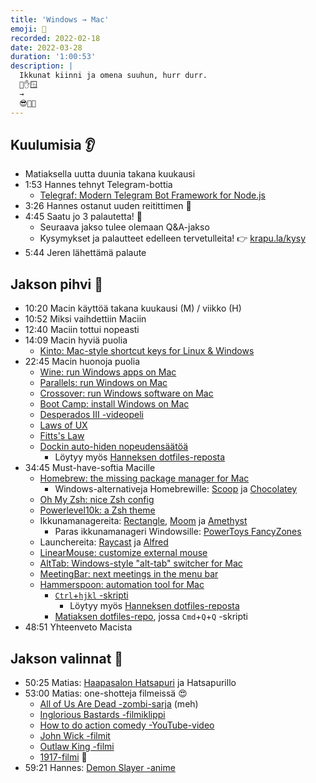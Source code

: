 ```yaml
---
title: 'Windows → Mac'
emoji: 🍎
recorded: 2022-02-18
date: 2022-03-28
duration: '1:00:53'
description: |
  Ikkunat kiinni ja omena suuhun, hurr durr.
  😤✋🪟
  →
  😎🤙🍎
---
```


## Kuulumisia 👂

- Matiaksella uutta duunia takana kuukausi
- 1:53 Hannes tehnyt Telegram-bottia
  - [Telegraf: Modern Telegram Bot Framework for Node.js][telegraf]
- 3:26 Hannes ostanut uuden reitittimen 🚀
- 4:45 Saatu jo 3 palautetta! 🤙
  - Seuraava jakso tulee olemaan Q&A-jakso
  - Kysymykset ja palautteet edelleen tervetulleita! 👉 [krapu.la/kysy][kysy]
- 5:44 Jeren lähettämä palaute

## Jakson pihvi 🥩

- 10:20 Macin käyttöä takana kuukausi (M) / viikko (H)
- 10:52 Miksi vaihdettiin Maciin
- 12:40 Maciin tottui nopeasti
- 14:09 Macin hyviä puolia
  - [Kinto: Mac-style shortcut keys for Linux & Windows][kinto]
- 22:45 Macin huonoja puolia
  - [Wine: run Windows apps on Mac][wine]
  - [Parallels: run Windows on Mac][parallels]
  - [Crossover: run Windows software on Mac][crossover]
  - [Boot Camp: install Windows on Mac][boot-camp]
  - [Desperados III -videopeli][desperados]
  - [Laws of UX][laws-of-ux]
  - [Fitts's Law][fitts]
  - [Dockin auto-hiden nopeudensäätöä][dock-auto-hide]
    - Löytyy myös [Hanneksen dotfiles-reposta][dotfiles-h]
- 34:45 Must-have-softia Macille
  - [Homebrew: the missing package manager for Mac][homebrew]
    - Windows-alternativeja Homebrewille: [Scoop][scoop] ja [Chocolatey][chocolatey]
  - [Oh My Zsh: nice Zsh config][oh-my-zsh]
  - [Powerlevel10k: a Zsh theme][powerlevel10k]
  - Ikkunamanagereita: [Rectangle][rectangle], [Moom][moom] ja [Amethyst][amethyst]
    - Paras ikkunamanageri Windowsille: [PowerToys FancyZones][fancyzones]
  - Launchereita: [Raycast][raycast] ja [Alfred][alfred]
  - [LinearMouse: customize external mouse][linearmouse]
  - [AltTab: Windows-style "alt-tab" switcher for Mac][alttab]
  - [MeetingBar: next meetings in the menu bar][meetingbar]
  - [Hammerspoon: automation tool for Mac][hammerspoon]
    - [`Ctrl`+`hjkl` -skripti][ctrl-hjkl]
      - Löytyy myös [Hanneksen dotfiles-reposta][dotfiles-h]
    - [Matiaksen dotfiles-repo][dotfiles-m], jossa `Cmd`+`Q`+`Q` -skripti
- 48:51 Yhteenveto Macista

## Jakson valinnat 🍱

- 50:25 Matias: [Haapasalon Hatsapuri][hatsapuri] ja Hatsapurillo
- 53:00 Matias: one-shotteja filmeissä 😍
  - [All of Us Are Dead -zombi-sarja][zombie] (meh)
  - [Inglorious Bastards -filmiklippi][bastards]
  - [How to do action comedy -YouTube-video][action-comedy]
  - [John Wick -filmit][john-wick]
  - [Outlaw King -filmi][outlaw-king]
  - [1917-filmi][1917] 🤩
- 59:21 Hannes: [Demon Slayer -anime][demon-slayer]

[1917]: https://www.imdb.com/title/tt8579674/
[action-comedy]: https://www.youtube.com/watch?v=Z1PCtIaM_GQ
[alfred]: https://www.alfredapp.com/
[alttab]: https://alt-tab-macos.netlify.app/
[amethyst]: https://ianyh.com/amethyst/
[bastards]: https://www.youtube.com/watch?v=coS2CdNd7Io
[boot-camp]: https://support.apple.com/boot-camp
[chocolatey]: https://chocolatey.org/
[crossover]: https://www.codeweavers.com/crossover
[ctrl-hjkl]: https://rarelyneeded.com/2019/11/20/mapping-ctrl-hjkl-to-arrow-keys-on-macos/
[demon-slayer]: https://anilist.co/anime/101922/Demon-Slayer-Kimetsu-no-Yaiba/
[desperados]: https://store.steampowered.com/app/610370/Desperados_III/
[dock-auto-hide]: https://apple.stackexchange.com/q/33600/406227
[dotfiles-h]: https://github.com/Steellow/dotfiles
[dotfiles-m]: https://github.com/mtsknn/dotfiles
[fancyzones]: https://docs.microsoft.com/en-us/windows/powertoys/fancyzones
[fitts]: https://lawsofux.com/fittss-law/
[hammerspoon]: https://www.hammerspoon.org/
[hatsapuri]: https://hatsapuri.fi/
[homebrew]: https://brew.sh/
[john-wick]: https://www.imdb.com/title/tt2911666/
[kinto]: https://github.com/rbreaves/kinto
[kysy]: https://krapu.la/kysy
[laws-of-ux]: https://lawsofux.com/
[linearmouse]: https://linearmouse.org/
[meetingbar]: https://github.com/leits/MeetingBar/
[moom]: https://manytricks.com/moom/
[oh-my-zsh]: https://ohmyz.sh/
[outlaw-king]: https://www.imdb.com/title/tt6679794/
[parallels]: https://www.parallels.com/
[powerlevel10k]: https://github.com/romkatv/powerlevel10k
[raycast]: https://www.raycast.com/
[rectangle]: https://rectangleapp.com/
[scoop]: https://scoop.sh/
[telegraf]: https://github.com/telegraf/telegraf
[wine]: https://www.winehq.org/
[zombie]: https://www.imdb.com/title/tt14169960/
